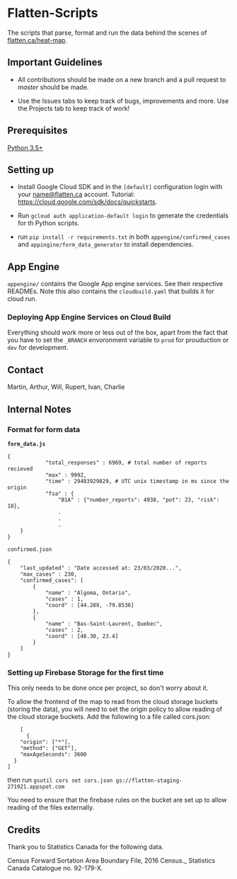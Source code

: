 # Flatten-Scripts
The scripts that parse, format and run the data behind the scenes of [flatten.ca/heat-map](flatten.ca/heat-map).

## Important Guidelines
- All contributions should be made on a new branch and a pull request to *master* should be made.

- Use the Issues tabs to keep track of bugs, improvements and more. Use the Projects tab to keep track of work!

## Prerequisites
[Python 3.5+](https://www.python.org/)

## Setting up

- Install Google Cloud SDK and in the `[default]` configuration login with your name@flatten.ca account. Tutorial: https://cloud.google.com/sdk/docs/quickstarts.

- Run `gcloud auth application-default login` to generate the credentials for th Python scripts.
            
- run `pip install -r requirements.txt` in both `appengine/confirmed_cases` and `appingine/form_data_generator` to install dependencies.

## App Engine

`appengine/` contains the Google App engine services. See their respective READMEs. Note this also contains the `cloudbuild.yaml` that builds it for cloud run.


### Deploying App Engine Services on Cloud Build

Everything should work more or less out of the box, apart from the fact that you have to set the `_BRANCH` envoronment variable to `prod` for prouduction or `dev` for development.

## Contact
Martin, Arthur, Will, Rupert, Ivan, Charlie

## Internal Notes

### Format for form data

**`form_data.js`**

```
{
            "total_responses" : 6969, # total number of reports recieved
            "max" : 9992,
            "time" : 29483929829, # UTC unix timestamp in ms since the origin
            "fsa" : {
                "B1A" : {"number_reports": 4938, "pot": 23, "risk": 18},
                .
                .
                .
    }
} 
```
`confirmed.json`

```
{
    "last_updated" : "Date accessed at: 23/03/2020...",
    "max_cases" : 230,
    "confirmed_cases": [
        {
            "name" : "Algoma, Ontario",
            "cases" : 1,
            "coord" : [44.289, -79.8536]
        },
        {
            "name" : "Bas-Saint-Laurent, Quebec",
            "cases" : 2,
            "coord" : [48.30, 23.4]
        }
    ]
}
```


### Setting up Firebase Storage for the first time

This only needs to be done once per project, so don't worry about it.

To allow the frontend of the map to read from the cloud storage buckets (storing the data), you will need to set the origin policy to allow reading of the cloud storage buckets. Add the following to a file called cors.json:
```
    [
      {
    "origin": ["*"],
    "method": ["GET"],
    "maxAgeSeconds": 3600
  }
]
```
then run 
```gsutil cors set cors.json gs://flatten-staging-271921.appspot.com```

You need to ensure that the firebase rules on the bucket are set up to allow reading of the files externally.

## Credits

Thank you to Statistics Canada for the following data.

Census Forward Sortation Area Boundary File, 2016 Census._ Statistics Canada Catalogue no. 92-179-X.

## 
